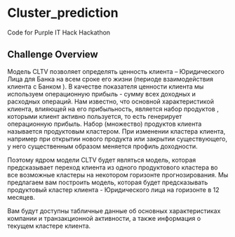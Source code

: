 # Cluster_prediction
Code for Purple IT Hack Hackathon

## Challenge Overview
Модель CLTV позволяет определять ценность клиента – Юридического Лица для Банка на всем сроке его жизни (периоде взаимодействия клиента с Банком ). В качестве показателя ценности клиента мы используем операционную прибыль - сумму всех доходных и расходных операций. Нам известно, что основной характеристикой клиента, влияющей на его прибыльность, является набор продуктов , которыми клиент активно пользуется, то есть генерирует операционную прибыль. Набор (множество) продуктов клиента называется продуктовым кластером. При изменении кластера клиента, например при открытии нового продукта или закрытии существующего, у него существенным образом меняется профиль доходности.

Поэтому ядром модели CLTV будет являться модель, которая предсказывает переход клиента из одного продуктового кластера во все возможные кластеры на некотором горизонте прогнозирования. Мы предлагаем вам построить модель, которая будет предсказывать продуктовый кластер клиента - Юридического лица на горизонте в 12 месяцев.

Вам будут доступны табличные данные об основных характеристиках компании и транзакционной активности, а также информация о текущем кластере клиента.
